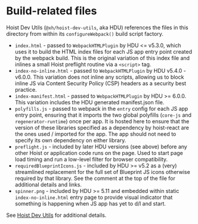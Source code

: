 # Build-related files

Hoist Dev Utils (`@xh/hoist-dev-utils`, aka HDU) references the files in this directory from
within its `configureWebpack()` build script factory.

* `index.html` - passed to `WebpackHTMLPlugin` by HDU <= v5.3.0, which uses it to build the HTML
  index files for each JS app entry point created by the webpack build. This is the original
  variation of this index file and inlines a small Hoist preflight routine via a `<script>` tag.
* `index-no-inline.html` - passed to `WebpackHTMLPlugin` by HDU v5.4.0 - v6.0.0. This variation does not
  inline any scripts, allowing us to block inline JS via Content Security Policy (CSP) headers as a
  security best practice.
* `index-manifest.html` - passed to `WebpackHTMLPlugin` by HDU >= 6.0.0. This variation includes
  the HDU generated manifest.json file.
* `polyfills.js` - passed to webpack in the `entry` config for each JS app entry point, ensuring
  that it imports the two global polyfills (`core-js` and `regenerator-runtime`) once per app. It is
  hosted here to ensure that the version of these libraries specified as a dependency by hoist-react
  are the ones used / imported for the app. The app should not need to specify its own dependency on
  either library.
* `preflight.js` - included by later HDU versions (see above) before any other Hoist or application
  code runs on the page. Used to start page load timing and run a low-level filter for browser
  compatibility.
* `requiredBlueprintIcons.js` - included by HDU >= v5.2 as a (very) streamlined replacement for the
  full set of Blueprint JS icons otherwise required by that library. See the comment at the top of
  the file for additional details and links.
* `spinner.png` - included by HDU >= 5.11 and embedded within static `index-no-inline.html` entry
  page to provide visual indicator that something is happening when JS app has yet to d/l and start.

See [Hoist Dev Utils](https://github.com/xh/hoist-dev-utils) for additional details.